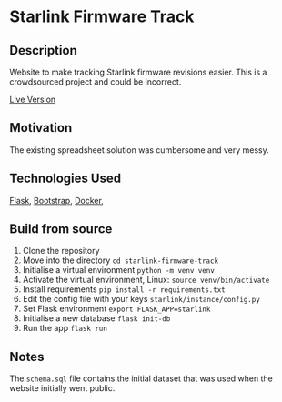 # Starlink Firmware Track
## Description
Website to make tracking Starlink firmware revisions easier. This is a crowdsourced project and could be incorrect.

[Live Version](https://starlink.app.mickit.net)

## Motivation
The existing spreadsheet solution was cumbersome and very messy.

## Technologies Used
[Flask](https://flask.palletsprojects.com),
[Bootstrap](https://getbootstrap.com),
[Docker](https://www.docker.com),

## Build from source
1. Clone the repository
2. Move into the directory `cd starlink-firmware-track`
3. Initialise a virtual environment `python -m venv venv`
4. Activate the virtual environment, Linux: `source venv/bin/activate`
5. Install requirements `pip install -r requirements.txt`
6. Edit the config file with your keys `starlink/instance/config.py`
7. Set Flask environment `export FLASK_APP=starlink`
8. Initialise a new database `flask init-db`
9. Run the app `flask run`

## Notes
The `schema.sql` file contains the initial dataset that was used when the website initially went public.